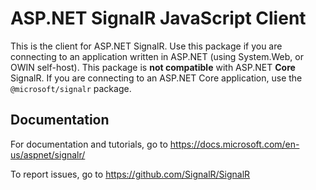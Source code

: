 # ASP.NET SignalR JavaScript Client

This is the client for ASP.NET SignalR. Use this package if you are connecting to an application written in ASP.NET (using System.Web, or OWIN self-host). This package is **not compatible** with ASP.NET **Core** SignalR. If you are connecting to an ASP.NET Core application, use the `@microsoft/signalr` package.

## Documentation

For documentation and tutorials, go to https://docs.microsoft.com/en-us/aspnet/signalr/

To report issues, go to https://github.com/SignalR/SignalR
